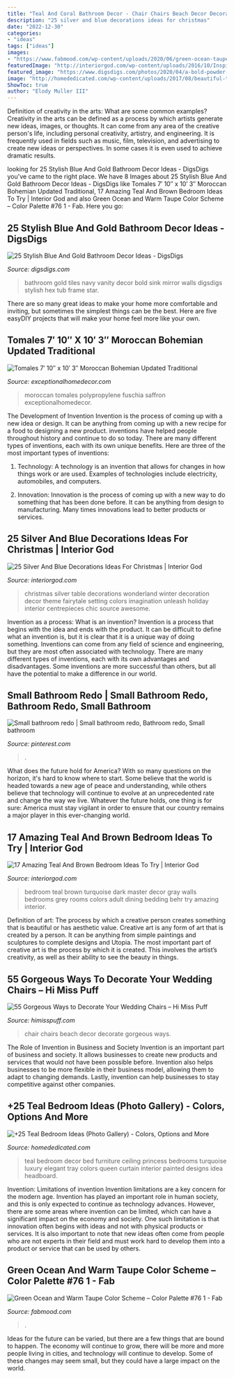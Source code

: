 ```yaml
---
title: "Teal And Coral Bathroom Decor - Chair Chairs Beach Decor Decorate Gorgeous Ways"
description: "25 silver and blue decorations ideas for christmas"
date: "2022-12-30"
categories:
- "ideas"
tags: ["ideas"]
images:
- "https://www.fabmood.com/wp-content/uploads/2020/06/green-ocean-taupe-547x1024.jpg"
featuredImage: "http://interiorgod.com/wp-content/uploads/2016/10/Inspiration-Silver-And-Blue-Christmas-Decor.jpg"
featured_image: "https://www.digsdigs.com/photos/2020/04/a-bold-powder-room-with-mosaic-tiles-on-the-walls-a-navy-vanity-a-stone-sink-a-sconce-and-a-black-framed-mirror.jpg"
image: "http://homededicated.com/wp-content/uploads/2017/08/beautiful-teal-bedroom-with-princess-bed-curtain-and-tray-ceiling.jpg"
ShowToc: true
author: "Elody Muller III"
---
```



Definition of creativity in the arts: What are some common examples?
Creativity in the arts can be defined as a process by which artists generate new ideas, images, or thoughts. It can come from any area of the creative person's life, including personal creativity, artistry, and engineering. It is frequently used in fields such as music, film, television, and advertising to create new ideas or perspectives. In some cases it is even used to achieve dramatic results.

	

		
looking for 25 Stylish Blue And Gold Bathroom Decor Ideas - DigsDigs you've came to the right place. We have 8 Images about 25 Stylish Blue And Gold Bathroom Decor Ideas - DigsDigs like Tomales 7′ 10″ x 10′ 3″ Moroccan Bohemian Updated Traditional, 17 Amazing Teal And Brown Bedroom Ideas To Try | Interior God and also Green Ocean and Warm Taupe Color Scheme – Color Palette #76 1 - Fab. Here you go:
		
    
## 25 Stylish Blue And Gold Bathroom Decor Ideas - DigsDigs

<img loading=lazy src="https://www.digsdigs.com/photos/2020/04/a-bold-powder-room-with-mosaic-tiles-on-the-walls-a-navy-vanity-a-stone-sink-a-sconce-and-a-black-framed-mirror.jpg" onerror="this.onerror=null;this.src='https://tse3.mm.bing.net/th?id=OIP.vTBlis69BQLvkmqVUxobsAHaLH&amp;pid=15.1';" alt="25 Stylish Blue And Gold Bathroom Decor Ideas - DigsDigs">

_Source: digsdigs.com_

>bathroom gold tiles navy vanity decor bold sink mirror walls digsdigs stylish hex tub frame star. 

	

There are so many great ideas to make your home more comfortable and inviting, but sometimes the simplest things can be the best. Here are five easyDIY projects that will make your home feel more like your own.

    
## Tomales 7′ 10″ X 10′ 3″ Moroccan Bohemian Updated Traditional

<img loading=lazy src="https://exceptionalhomedecor.com/wp-content/uploads/sites/2887/2020/11/81C0oQRWX7L._AC_SL1280_-840x1080.jpg" onerror="this.onerror=null;this.src='https://tse3.mm.bing.net/th?id=OIP.AGMEEaI6ansGe-592HOyaQHaJh&amp;pid=15.1';" alt="Tomales 7′ 10″ x 10′ 3″ Moroccan Bohemian Updated Traditional">

_Source: exceptionalhomedecor.com_

>moroccan tomales polypropylene fuschia saffron exceptionalhomedecor. 

	

The Development of Invention
Invention is the process of coming up with a new idea or design. It can be anything from coming up with a new recipe for a food to designing a new product. inventions have helped people throughout history and continue to do so today. There are many different types of inventions, each with its own unique benefits. Here are three of the most important types of inventions:
1) Technology: A technology is an invention that allows for changes in how things work or are used. Examples of technologies include electricity, automobiles, and computers.

2) Innovation: Innovation is the process of coming up with a new way to do something that has been done before. It can be anything from design to manufacturing. Many times innovations lead to better products or services.

    
## 25 Silver And Blue Decorations Ideas For Christmas | Interior God

<img loading=lazy src="http://interiorgod.com/wp-content/uploads/2016/10/Inspiration-Silver-And-Blue-Christmas-Decor.jpg" onerror="this.onerror=null;this.src='https://tse3.mm.bing.net/th?id=OIP.dIOvanKXYsa5R2iUb8JV2wHaLH&amp;pid=15.1';" alt="25 Silver And Blue Decorations Ideas For Christmas | Interior God">

_Source: interiorgod.com_

>christmas silver table decorations wonderland winter decoration decor theme fairytale setting colors imagination unleash holiday interior centrepieces chic source awesome. 

	

Invention as a process: What is an invention?
Invention is a process that begins with the idea and ends with the product. It can be difficult to define what an invention is, but it is clear that it is a unique way of doing something. Inventions can come from any field of science and engineering, but they are most often associated with technology. There are many different types of inventions, each with its own advantages and disadvantages. Some inventions are more successful than others, but all have the potential to make a difference in our world.

    
## Small Bathroom Redo | Small Bathroom Redo, Bathroom Redo, Small Bathroom

<img loading=lazy src="https://i.pinimg.com/736x/7b/4f/cb/7b4fcbc5ca68aa4cc8a7548884084eba--small-bathroom-redo-small-bathrooms.jpg" onerror="this.onerror=null;this.src='https://tse1.mm.bing.net/th?id=OIP.BVwnPlIRZcpwjGKR7N1ZBgHaJ3&amp;pid=15.1';" alt="Small bathroom redo | Small bathroom redo, Bathroom redo, Small bathroom">

_Source: pinterest.com_

>. 

	

What does the future hold for America? With so many questions on the horizon, it's hard to know where to start. Some believe that the world is headed towards a new age of peace and understanding, while others believe that technology will continue to evolve at an unprecedented rate and change the way we live. Whatever the future holds, one thing is for sure: America must stay vigilant in order to ensure that our country remains a major player in this ever-changing world.

    
## 17 Amazing Teal And Brown Bedroom Ideas To Try | Interior God

<img loading=lazy src="http://interiorgod.com/wp-content/uploads/2016/11/Brown-Teal-Master-Bedroom.jpg" onerror="this.onerror=null;this.src='https://tse2.mm.bing.net/th?id=OIP.JIsJaYAyTWO8gQWokkk5vwHaLH&amp;pid=15.1';" alt="17 Amazing Teal And Brown Bedroom Ideas To Try | Interior God">

_Source: interiorgod.com_

>bedroom teal brown turquoise dark master decor gray walls bedrooms grey rooms colors adult dining bedding behr try amazing interior. 

	

Definition of art: The process by which a creative person creates something that is beautiful or has aesthetic value.
Creative art is any form of art that is created by a person. It can be anything from simple paintings and sculptures to complete designs and Utopia. The most important part of creative art is the process by which it is created. This involves the artist’s creativity, as well as their ability to see the beauty in things.

    
## 55 Gorgeous Ways To Decorate Your Wedding Chairs – Hi Miss Puff

<img loading=lazy src="https://www.himisspuff.com/wp-content/uploads/2016/12/coral-beach-wedding-chair-cover.jpg" onerror="this.onerror=null;this.src='https://tse4.mm.bing.net/th?id=OIP.eKH5pKR979ty4R3EuvtwjwHaQb&amp;pid=15.1';" alt="55 Gorgeous Ways to Decorate Your Wedding Chairs – Hi Miss Puff">

_Source: himisspuff.com_

>chair chairs beach decor decorate gorgeous ways. 

	

The Role of Invention in Business and Society
Invention is an important part of business and society. It allows businesses to create new products and services that would not have been possible before. Invention also helps businesses to be more flexible in their business model, allowing them to adapt to changing demands. Lastly, invention can help businesses to stay competitive against other companies.

    
## +25 Teal Bedroom Ideas (Photo Gallery) - Colors, Options And More

<img loading=lazy src="http://homededicated.com/wp-content/uploads/2017/08/beautiful-teal-bedroom-with-princess-bed-curtain-and-tray-ceiling.jpg" onerror="this.onerror=null;this.src='https://tse3.mm.bing.net/th?id=OIP.6J3w7HK_K3KL_FxbcsFb1gHaEs&amp;pid=15.1';" alt="+25 Teal Bedroom Ideas (Photo Gallery) - Colors, Options and More">

_Source: homededicated.com_

>teal bedroom decor bed furniture ceiling princess bedrooms turquoise luxury elegant tray colors queen curtain interior painted designs idea headboard. 

	

Invention: Limitations of invention
Invention limitations are a key concern for the modern age. Invention has played an important role in human society, and this is only expected to continue as technology advances. However, there are some areas where invention can be limited, which can have a significant impact on the economy and society. One such limitation is that innovation often begins with ideas and not with physical products or services. It is also important to note that new ideas often come from people who are not experts in their field and must work hard to develop them into a product or service that can be used by others.

    
## Green Ocean And Warm Taupe Color Scheme – Color Palette #76 1 - Fab

<img loading=lazy src="https://www.fabmood.com/wp-content/uploads/2020/06/green-ocean-taupe-547x1024.jpg" onerror="this.onerror=null;this.src='https://tse4.mm.bing.net/th?id=OIP.JhRJaHjBxYv4Num-vOq6jwHaN3&amp;pid=15.1';" alt="Green Ocean and Warm Taupe Color Scheme – Color Palette #76 1 - Fab">

_Source: fabmood.com_

>. 

	

Ideas for the future can be varied, but there are a few things that are bound to happen. The economy will continue to grow, there will be more and more people living in cities, and technology will continue to develop. Some of these changes may seem small, but they could have a large impact on the world.

